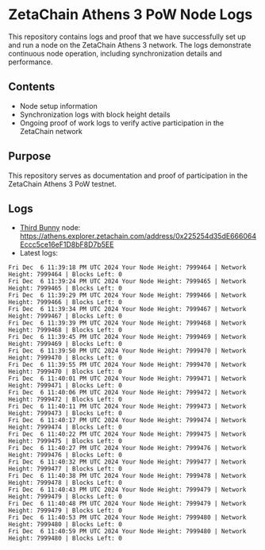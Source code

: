 # ZetaChain Athens 3 PoW Node Logs
This repository contains logs and proof that we have successfully set up and run a node on the ZetaChain Athens 3 network. The logs demonstrate continuous node operation, including synchronization details and performance.

## Contents
- Node setup information
- Synchronization logs with block height details
- Ongoing proof of work logs to verify active participation in the ZetaChain network

## Purpose
This repository serves as documentation and proof of participation in the ZetaChain Athens 3 PoW testnet.

## Logs

- [Third Bunny](https://thirdbunny.xyz/) node: https://athens.explorer.zetachain.com/address/0x225254d35dE666064Eccc5ce16eF1D8bF8D7b5EE
- Latest logs:
```
Fri Dec  6 11:39:18 PM UTC 2024 Your Node Height: 7999464 | Network Height: 7999464 | Blocks Left: 0
Fri Dec  6 11:39:24 PM UTC 2024 Your Node Height: 7999465 | Network Height: 7999465 | Blocks Left: 0
Fri Dec  6 11:39:29 PM UTC 2024 Your Node Height: 7999466 | Network Height: 7999466 | Blocks Left: 0
Fri Dec  6 11:39:34 PM UTC 2024 Your Node Height: 7999467 | Network Height: 7999467 | Blocks Left: 0
Fri Dec  6 11:39:39 PM UTC 2024 Your Node Height: 7999468 | Network Height: 7999468 | Blocks Left: 0
Fri Dec  6 11:39:45 PM UTC 2024 Your Node Height: 7999469 | Network Height: 7999469 | Blocks Left: 0
Fri Dec  6 11:39:50 PM UTC 2024 Your Node Height: 7999470 | Network Height: 7999470 | Blocks Left: 0
Fri Dec  6 11:39:55 PM UTC 2024 Your Node Height: 7999470 | Network Height: 7999470 | Blocks Left: 0
Fri Dec  6 11:40:01 PM UTC 2024 Your Node Height: 7999471 | Network Height: 7999471 | Blocks Left: 0
Fri Dec  6 11:40:06 PM UTC 2024 Your Node Height: 7999472 | Network Height: 7999472 | Blocks Left: 0
Fri Dec  6 11:40:11 PM UTC 2024 Your Node Height: 7999473 | Network Height: 7999473 | Blocks Left: 0
Fri Dec  6 11:40:17 PM UTC 2024 Your Node Height: 7999474 | Network Height: 7999474 | Blocks Left: 0
Fri Dec  6 11:40:22 PM UTC 2024 Your Node Height: 7999475 | Network Height: 7999475 | Blocks Left: 0
Fri Dec  6 11:40:27 PM UTC 2024 Your Node Height: 7999476 | Network Height: 7999476 | Blocks Left: 0
Fri Dec  6 11:40:32 PM UTC 2024 Your Node Height: 7999477 | Network Height: 7999477 | Blocks Left: 0
Fri Dec  6 11:40:38 PM UTC 2024 Your Node Height: 7999478 | Network Height: 7999478 | Blocks Left: 0
Fri Dec  6 11:40:43 PM UTC 2024 Your Node Height: 7999479 | Network Height: 7999479 | Blocks Left: 0
Fri Dec  6 11:40:48 PM UTC 2024 Your Node Height: 7999479 | Network Height: 7999479 | Blocks Left: 0
Fri Dec  6 11:40:53 PM UTC 2024 Your Node Height: 7999480 | Network Height: 7999480 | Blocks Left: 0
Fri Dec  6 11:40:59 PM UTC 2024 Your Node Height: 7999480 | Network Height: 7999480 | Blocks Left: 0
```
